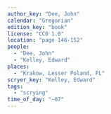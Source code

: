 ```yaml
---
author_key: "Dee, John"
calendar: "Gregorian"
edition_key: "book"
license: "CC0 1.0"
location: "page 146-152"
people:
  - "Dee, John"
  - "Kelley, Edward"
places:
  - "Krakow, Lesser Poland, PL"
scryer_key: "Kelley, Edward"
tags:
  - "scrying"
time_of_day: "~07"
---
```

